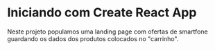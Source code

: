 # Iniciando com Create React App

Neste projeto populamos uma landing page com ofertas de smartfone guardando os dados dos
produtos colocados no "carrinho".